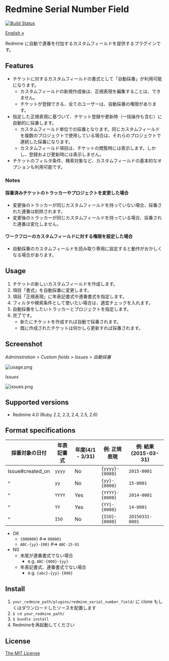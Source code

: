 # Redmine Serial Number Field

[![Build Status](https://travis-ci.org/matsukei/redmine_serial_number_field.svg?branch=master)](https://travis-ci.org/matsukei/redmine_serial_number_field)

[English »](https://github.com/matsukei/redmine_serial_number_field/blob/master/README.en.md)

Redmine に自動で連番を付加するカスタムフィールドを提供するプラグインです。

## Features

* チケットに対するカスタムフィールドの書式として「自動採番」が利用可能になります。
  * カスタムフィールドの新規作成後は、正規表現を編集することは、できません。
  * チケットが登録できる、全てのユーザーは、自動採番の権限があります。
* 指定した正規表現に基づいて、チケット登録や更新時（一括操作も含む）に自動的に採番します。
  * カスタムフィールド単位での採番となります。同じカスタムフィールドを複数のプロジェクトで使用している場合は、それらのプロジェクトで連続した採番になります。
  * カスタムフィールド項目は、チケットの閲覧時には表示します。しかし、登録および更新時には表示しません。
* チケットのフィルタ条件、検索対象など、カスタムフィールドの基本的なオプションも利用可能です。

### Notes

#### 採番済みチケットのトラッカーやプロジェクトを変更した場合

* 変更後のトラッカーが同じカスタムフィールドを持っていない場合、採番された連番は削除されます。
* 変更後のトラッカーが同じカスタムフィールドを持っている場合、採番された連番は変化しません。

#### ワークフローのカスタムフィールドに対する権限を設定した場合

* 自動採番のカスタムフィールドを読み取り専用に設定すると動作がおかしくなる場合があります。

## Usage

1. チケットの新しいカスタムフィールドを作成します。
2. 項目「書式」を自動採番に変更します。
3. 項目「正規表現」に年表記書式や連番書式を指定します。
4. フィルタや検索条件として使いたい場合は、適宜チェックを入れます。
5. 自動採番をしたいトラッカーとプロジェクトを指定します。
6. 完了です。
    * 新たにチケットを作成すれば自動で採番されます。
    * 既に作成されたチケットは何かしら更新すれば採番されます。

## Screenshot

*Administration > Custom fields > Issues > 自動採番*

![usage.png](https://github.com/matsukei/redmine_serial_number_field/blob/master/doc/images/usage.png)

*Issues*

![issues.png](https://github.com/matsukei/redmine_serial_number_field/blob/master/doc/images/issues.png)

## Supported versions

* Redmine 4.0 (Ruby 2.2, 2.3, 2.4, 2.5, 2.6)

## Format specifications

|採番対象の日付             |年表記書式 |年度(4/1 - 3/31)       |例: 正規表現             |例: 結果(2015-03-31)   |
|---------------------------|-----------|-----------------------|-------------------------|-----------------------|
|Issue#created_on           |`yyyy`     |No                     |`{yyyy}-{0000}`          |`2015-0001`            |
|^                          |`yy`       |No                     |`{yy}-{0000}`            |`15-0001`              |
|^                          |`YYYY`     |Yes                    |`{YYYY}-{0000}`          |`2014-0001`            |
|^                          |`YY`       |Yes                    |`{YY}-{0000}`            |`14-0001`              |
|^                          |`ISO`      |No                     |`{ISO}-{0000}`           |`20150331-0001`        |

* OK
  * `{000000}` #=> `000001`
  * `ABC-{yy}-{00}` #=> `ABC-15-01`
* NG
  * 末尾が連番書式でない場合
    * e.g. `ABC-{000}-{yy}`
  * 年表記書式、連番書式でない場合
    * e.g. `{abc}-{yy}-{000}`

## Install

1. `your_redmine_path/plugins/redmine_serial_number_field/` に clone もしくはダウンロードしたソースを配置します
2. `$ cd your_redmine_path/`
3. `$ bundle install`
4. Redmineを再起動してください

## License

[The MIT License](https://opensource.org/licenses/MIT)
